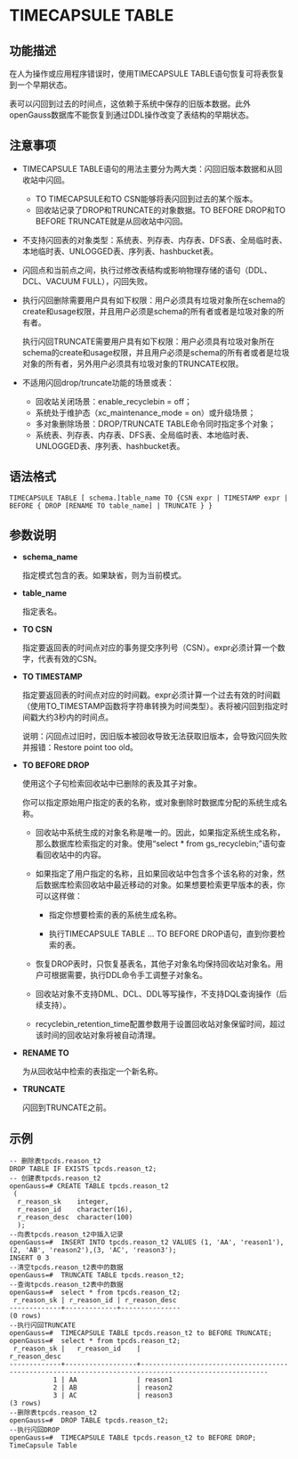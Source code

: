 # TIMECAPSULE TABLE

## 功能描述<a name="section1788163418319"></a>

在人为操作或应用程序错误时，使用TIMECAPSULE TABLE语句恢复可将表恢复到一个早期状态。

表可以闪回到过去的时间点，这依赖于系统中保存的旧版本数据。此外openGauss数据库不能恢复到通过DDL操作改变了表结构的早期状态。

## 注意事项<a name="section3945357031"></a>

-   TIMECAPSULE TABLE语句的用法主要分为两大类：闪回旧版本数据和从回收站中闪回。
    -   TO TIMECAPSULE和TO CSN能够将表闪回到过去的某个版本。
    -   回收站记录了DROP和TRUNCATE的对象数据。TO BEFORE DROP和TO BEFORE TRUNCATE就是从回收站中闪回。

-   不支持闪回表的对象类型：系统表、列存表、内存表、DFS表、全局临时表、本地临时表、UNLOGGED表、序列表、hashbucket表。
-   闪回点和当前点之间，执行过修改表结构或影响物理存储的语句（DDL、DCL、VACUUM FULL），闪回失败。

-   执行闪回删除需要用户具有如下权限：用户必须具有垃圾对象所在schema的create和usage权限，并且用户必须是schema的所有者或者是垃圾对象的所有者。

    执行闪回TRUNCATE需要用户具有如下权限：用户必须具有垃圾对象所在schema的create和usage权限，并且用户必须是schema的所有者或者是垃圾对象的所有者，另外用户必须具有垃圾对象的TRUNCATE权限。

-   不适用闪回drop/truncate功能的场景或表：
    -   回收站关闭场景：enable\_recyclebin = off；
    -   系统处于维护态（xc\_maintenance\_mode = on）或升级场景；
    -   多对象删除场景：DROP/TRUNCATE TABLE命令同时指定多个对象；
    -   系统表、列存表、内存表、DFS表、全局临时表、本地临时表、UNLOGGED表、序列表、hashbucket表。


## 语法格式<a name="section34914247413"></a>

```
TIMECAPSULE TABLE [ schema.]table_name TO {CSN expr | TIMESTAMP expr | BEFORE { DROP [RENAME TO table_name] | TRUNCATE } }
```

## 参数说明<a name="section1168716336410"></a>

-   **schema\_name**

    指定模式包含的表。如果缺省，则为当前模式。

-   **table\_name**

    指定表名。


-   **TO CSN**

    指定要返回表的时间点对应的事务提交序列号（CSN）。expr必须计算一个数字，代表有效的CSN。

-   **TO TIMESTAMP**

    指定要返回表的时间点对应的时间戳。expr必须计算一个过去有效的时间戳（使用TO\_TIMESTAMP函数将字符串转换为时间类型）。表将被闪回到指定时间戳大约3秒内的时间点。

    说明：闪回点过旧时，因旧版本被回收导致无法获取旧版本，会导致闪回失败并报错：Restore point too old。

-   **TO BEFORE DROP**

    使用这个子句检索回收站中已删除的表及其子对象。

    你可以指定原始用户指定的表的名称，或对象删除时数据库分配的系统生成名称。

    -   回收站中系统生成的对象名称是唯一的。因此，如果指定系统生成名称，那么数据库检索指定的对象。使用“select  \* from gs\_recyclebin;”语句查看回收站中的内容。
    -   如果指定了用户指定的名称，且如果回收站中包含多个该名称的对象，然后数据库检索回收站中最近移动的对象。如果想要检索更早版本的表，你可以这样做：

        -   指定你想要检索的表的系统生成名称。

        -   执行TIMECAPSULE TABLE ... TO BEFORE  DROP语句，直到你要检索的表。

    -   恢复DROP表时，只恢复基表名，其他子对象名均保持回收站对象名。用户可根据需要，执行DDL命令手工调整子对象名。
    -   回收站对象不支持DML、DCL、DDL等写操作，不支持DQL查询操作（后续支持）。
    -   recyclebin\_retention_time配置参数用于设置回收站对象保留时间，超过该时间的回收站对象将被自动清理。

-   **RENAME  TO**

    为从回收站中检索的表指定一个新名称。

-   **TRUNCATE**

    闪回到TRUNCATE之前。


## 示例<a name="section1596654110417"></a>

```
-- 删除表tpcds.reason_t2
DROP TABLE IF EXISTS tpcds.reason_t2;
-- 创建表tpcds.reason_t2
openGauss=# CREATE TABLE tpcds.reason_t2
 (
  r_reason_sk    integer,
  r_reason_id    character(16),
  r_reason_desc  character(100)
  );
--向表tpcds.reason_t2中插入记录
openGauss=#  INSERT INTO tpcds.reason_t2 VALUES (1, 'AA', 'reason1'),(2, 'AB', 'reason2'),(3, 'AC', 'reason3');
INSERT 0 3
--清空tpcds.reason_t2表中的数据
openGauss=#  TRUNCATE TABLE tpcds.reason_t2;
--查询tpcds.reason_t2表中的数据
openGauss=#  select * from tpcds.reason_t2;
 r_reason_sk | r_reason_id | r_reason_desc
-------------+-------------+---------------
(0 rows)
--执行闪回TRUNCATE
openGauss=#  TIMECAPSULE TABLE tpcds.reason_t2 to BEFORE TRUNCATE;
openGauss=#  select * from tpcds.reason_t2;
 r_reason_sk |   r_reason_id    |                                            r_reason_desc
-------------+------------------+------------------------------------------------------------------------------------------------------
           1 | AA               | reason1
           2 | AB               | reason2
           3 | AC               | reason3
(3 rows)
--删除表tpcds.reason_t2
openGauss=#  DROP TABLE tpcds.reason_t2;
--执行闪回DROP
openGauss=#  TIMECAPSULE TABLE tpcds.reason_t2 to BEFORE DROP;
TimeCapsule Table
```
